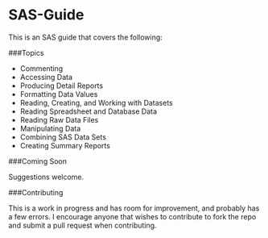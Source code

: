 SAS-Guide
=============================

This is an SAS guide that covers the following:

###Topics
- Commenting
- Accessing Data
- Producing Detail Reports
- Formatting Data Values
- Reading, Creating, and Working with Datasets
- Reading Spreadsheet and Database Data
- Reading Raw Data Files
- Manipulating Data
- Combining SAS Data Sets
- Creating Summary Reports

###Coming Soon

Suggestions welcome.

###Contributing

This is a work in progress and has room for improvement, and probably has a few errors.
I encourage anyone that wishes to contribute to fork the repo and submit a pull request 
when contributing. 